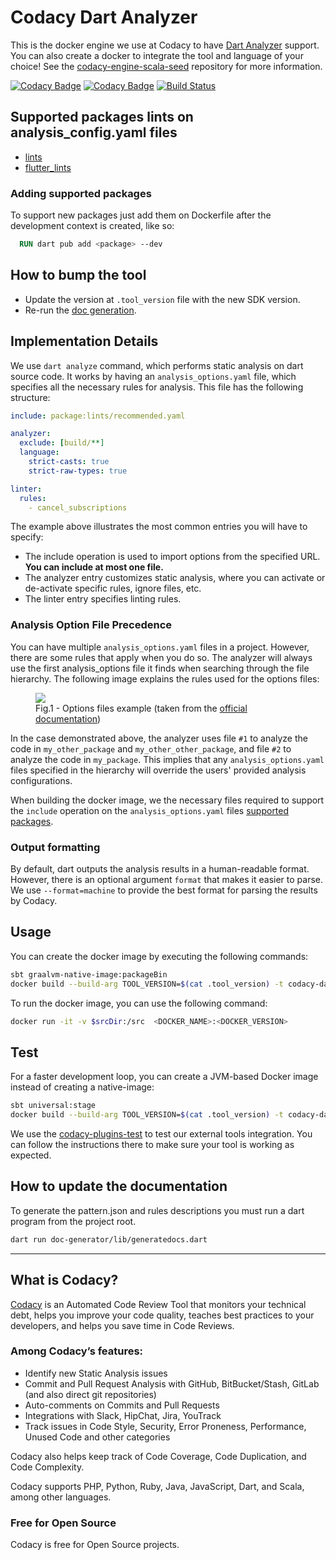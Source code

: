 # Codacy Dart Analyzer

This is the docker engine we use at Codacy to have [Dart Analyzer](https://github.com/dart-lang/sdk/tree/master/pkg/analyzer) support.
You can also create a docker to integrate the tool and language of your choice!
See the [codacy-engine-scala-seed](https://github.com/codacy/codacy-engine-scala-seed) repository for more information.

[![Codacy Badge](https://api.codacy.com/project/badge/Grade/5d126a53868041e68402e7e7f188990e)](https://app.codacy.com/gh/codacy/codacy-dartanalyzer?utm_source=github.com&utm_medium=referral&utm_content=codacy/codacy-dartanalyzer&utm_campaign=Badge_Grade)
[![Codacy Badge](https://api.codacy.com/project/badge/Grade/c19f9b18251e4dc5bce89b0a70d0bc70)](https://app.codacy.com/gh/codacy/codacy-dartanalyzer?utm_source=github.com&utm_medium=referral&utm_content=codacy/codacy-dartanalyzer&utm_campaign=Badge_Grade_Settings)
[![Build Status](https://circleci.com/gh/codacy/codacy-dartanalyzer.svg?style=svg)](https://circleci.com/gh/codacy/codacy-dartanalyzer)

## Supported packages lints on analysis_config.yaml files

* [lints](https://pub.dev/packages/lints)
* [flutter_lints](https://pub.dev/packages/flutter_lints)

### Adding supported packages 

To support new packages just add them on Dockerfile after the development context is created, like so:
```dockerfile
  RUN dart pub add <package> --dev
```

## How to bump the tool

-   Update the version at `.tool_version` file with the new SDK version.
-   Re-run the [doc generation](#how-to-update-the-documentation).

## Implementation Details

We use `dart analyze` command, which performs static analysis on dart source code. It works by having an `analysis_options.yaml` file, which specifies all the necessary rules for analysis. This file has the following structure:
```yaml
include: package:lints/recommended.yaml

analyzer:
  exclude: [build/**]
  language:
    strict-casts: true
    strict-raw-types: true

linter:
  rules:
    - cancel_subscriptions
```

The example above illustrates the most common entries you will have to specify:
-   The include operation is used to import options from the specified URL. __You can include at most one file.__
-   The analyzer entry customizes static analysis, where you can activate or de-activate specific rules, ignore files, etc.
-   The linter entry specifies linting rules.

### Analysis Option File Precedence
You can have multiple `analysis_options.yaml` files in a project. However, there are some rules that apply when you do so.
The analyzer will always use the first analysis_options file it finds when searching through the file hierarchy. 
The following image explains the rules used for the options files: 

<figure>
  <img src="https://dart.dev/assets/img/guides/analysis-options-directory-structure.png" style="background: white">
  <figcaption>Fig.1 - Options files example (taken from the <a href="https://dart.dev/guides/language/analysis-options">official documentation</a>)</figcaption>
</figure>

In the case demonstrated above, the analyzer uses file `#1` to analyze the code in `my_other_package` and `my_other_other_package`, and file `#2` to analyze the code in `my_package`.
This implies that any `analysis_options.yaml` files specified in the hierarchy will override the users' provided analysis configurations.

When building the docker image, we the necessary files required to support the `include` operation on the `analysis_options.yaml` files [supported packages](#supported-packages-lints-on-analysis_configyaml-files).

### Output formatting
By default, dart outputs the analysis results in a human-readable format. However, there is an optional argument `format` that makes it easier to parse.
We use `--format=machine` to provide the best format for parsing the results by Codacy.

## Usage

You can create the docker image by executing the following commands:

```bash
sbt graalvm-native-image:packageBin
docker build --build-arg TOOL_VERSION=$(cat .tool_version) -t codacy-dartanalyzer .
```

To run the docker image, you can use the following command:

```bash
docker run -it -v $srcDir:/src  <DOCKER_NAME>:<DOCKER_VERSION>
```

## Test

For a faster development loop, you can create a JVM-based Docker image instead of creating a native-image:

```bash
sbt universal:stage
docker build --build-arg TOOL_VERSION=$(cat .tool_version) -t codacy-dartanalyzer -f Dockerfile.dev .
```

We use the [codacy-plugins-test](https://github.com/codacy/codacy-plugins-test) to test our external tools integration.
You can follow the instructions there to make sure your tool is working as expected.

## How to update the documentation

To generate the pattern.json and rules descriptions you must run a dart program from the project root.

```bash
dart run doc-generator/lib/generatedocs.dart
```
---

## What is Codacy?

[Codacy](https://www.codacy.com/) is an Automated Code Review Tool that monitors your technical debt, helps you improve your code quality, teaches best practices to your developers, and helps you save time in Code Reviews.

### Among Codacy’s features:

 -   Identify new Static Analysis issues
 -   Commit and Pull Request Analysis with GitHub, BitBucket/Stash, GitLab (and also direct git repositories)
 -   Auto-comments on Commits and Pull Requests
 -   Integrations with Slack, HipChat, Jira, YouTrack
 -   Track issues in Code Style, Security, Error Proneness, Performance, Unused Code and other categories

Codacy also helps keep track of Code Coverage, Code Duplication, and Code Complexity.

Codacy supports PHP, Python, Ruby, Java, JavaScript, Dart, and Scala, among other languages.

### Free for Open Source

Codacy is free for Open Source projects.
